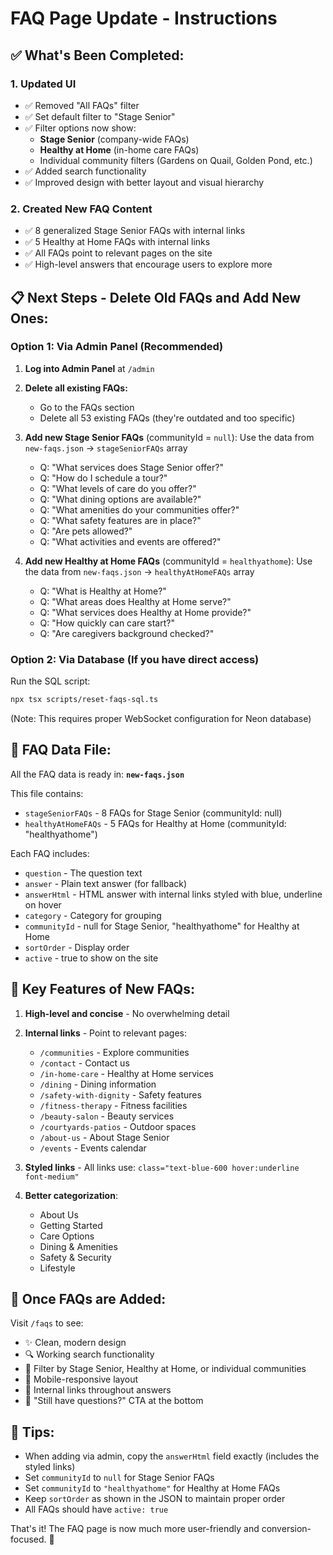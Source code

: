 # FAQ Page Update - Instructions

## ✅ What's Been Completed:

### 1. **Updated UI**
- ✅ Removed "All FAQs" filter
- ✅ Set default filter to "Stage Senior"
- ✅ Filter options now show:
  - **Stage Senior** (company-wide FAQs)
  - **Healthy at Home** (in-home care FAQs)
  - Individual community filters (Gardens on Quail, Golden Pond, etc.)
- ✅ Added search functionality
- ✅ Improved design with better layout and visual hierarchy

### 2. **Created New FAQ Content**
- ✅ 8 generalized Stage Senior FAQs with internal links
- ✅ 5 Healthy at Home FAQs with internal links
- ✅ All FAQs point to relevant pages on the site
- ✅ High-level answers that encourage users to explore more

## 📋 Next Steps - Delete Old FAQs and Add New Ones:

### Option 1: Via Admin Panel (Recommended)

1. **Log into Admin Panel** at `/admin`

2. **Delete all existing FAQs:**
   - Go to the FAQs section
   - Delete all 53 existing FAQs (they're outdated and too specific)

3. **Add new Stage Senior FAQs** (communityId = `null`):
   Use the data from `new-faqs.json` → `stageSeniorFAQs` array

   - Q: "What services does Stage Senior offer?"
   - Q: "How do I schedule a tour?"
   - Q: "What levels of care do you offer?"
   - Q: "What dining options are available?"
   - Q: "What amenities do your communities offer?"
   - Q: "What safety features are in place?"
   - Q: "Are pets allowed?"
   - Q: "What activities and events are offered?"

4. **Add new Healthy at Home FAQs** (communityId = `healthyathome`):
   Use the data from `new-faqs.json` → `healthyAtHomeFAQs` array

   - Q: "What is Healthy at Home?"
   - Q: "What areas does Healthy at Home serve?"
   - Q: "What services does Healthy at Home provide?"
   - Q: "How quickly can care start?"
   - Q: "Are caregivers background checked?"

### Option 2: Via Database (If you have direct access)

Run the SQL script:
```bash
npx tsx scripts/reset-faqs-sql.ts
```

(Note: This requires proper WebSocket configuration for Neon database)

## 📄 FAQ Data File:

All the FAQ data is ready in: **`new-faqs.json`**

This file contains:
- `stageSeniorFAQs` - 8 FAQs for Stage Senior (communityId: null)
- `healthyAtHomeFAQs` - 5 FAQs for Healthy at Home (communityId: "healthyathome")

Each FAQ includes:
- `question` - The question text
- `answer` - Plain text answer (for fallback)
- `answerHtml` - HTML answer with internal links styled with blue, underline on hover
- `category` - Category for grouping
- `communityId` - null for Stage Senior, "healthyathome" for Healthy at Home
- `sortOrder` - Display order
- `active` - true to show on the site

## 🎨 Key Features of New FAQs:

1. **High-level and concise** - No overwhelming detail
2. **Internal links** - Point to relevant pages:
   - `/communities` - Explore communities
   - `/contact` - Contact us
   - `/in-home-care` - Healthy at Home services
   - `/dining` - Dining information
   - `/safety-with-dignity` - Safety features
   - `/fitness-therapy` - Fitness facilities
   - `/beauty-salon` - Beauty services
   - `/courtyards-patios` - Outdoor spaces
   - `/about-us` - About Stage Senior
   - `/events` - Events calendar

3. **Styled links** - All links use: `class="text-blue-600 hover:underline font-medium"`

4. **Better categorization**:
   - About Us
   - Getting Started
   - Care Options
   - Dining & Amenities
   - Safety & Security
   - Lifestyle

## 🚀 Once FAQs are Added:

Visit `/faqs` to see:
- ✨ Clean, modern design
- 🔍 Working search functionality
- 🎯 Filter by Stage Senior, Healthy at Home, or individual communities
- 📱 Mobile-responsive layout
- 🔗 Internal links throughout answers
- 💬 "Still have questions?" CTA at the bottom

## 📝 Tips:

- When adding via admin, copy the `answerHtml` field exactly (includes the styled links)
- Set `communityId` to `null` for Stage Senior FAQs
- Set `communityId` to `"healthyathome"` for Healthy at Home FAQs
- Keep `sortOrder` as shown in the JSON to maintain proper order
- All FAQs should have `active: true`

That's it! The FAQ page is now much more user-friendly and conversion-focused. 🎉
